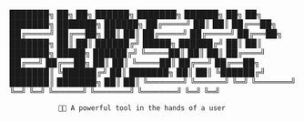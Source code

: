 

███████╗ ██╗   ██╗ ██████╗  ███████╗ ██████╗  ██╗   ██╗ ███████╗ ███████╗ ██████╗ 
██╔════╝ ██║   ██║ ██╔══██╗ ██╔════╝ ██╔══██╗ ██║   ██║ ██╔════╝ ██╔════╝ ██╔══██╗
███████╗ ██║   ██║ ██████╔╝ █████╗   ██████╔╝ ██║   ██║ ███████╗ █████╗   ██████╔╝
╚════██║ ██║   ██║ ██╔═══╝  ██╔══╝   ██╔══██╗ ██║   ██║ ╚════██║ ██╔══╝   ██╔══██╗
███████║ ╚██████╔╝ ██║      ███████╗ ██║  ██║ ╚██████╔╝ ███████║ ███████╗ ██║  ██║
╚══════╝  ╚═════╝  ╚═╝      ╚══════╝ ╚═╝  ╚═╝  ╚═════╝  ╚══════╝ ╚══════╝ ╚═╝  ╚═╝

                🔋🔧 A powerful tool in the hands of a user

